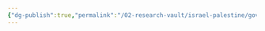 ```yaml
---
{"dg-publish":true,"permalink":"/02-research-vault/israel-palestine/governments/palestinian-liberation-front/","created":"2025-08-28T00:43:37.506-04:00","updated":"2025-08-28T00:44:04.041-04:00"}
---
```


